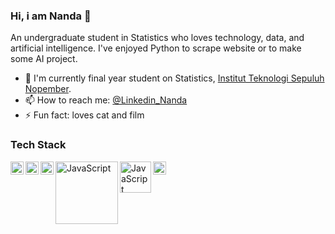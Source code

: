 ### Hi, i am Nanda 👋

An undergraduate student in Statistics who loves technology, data, and artificial intelligence. I've enjoyed Python to scrape website or to make some AI project.

- 🌱 I'm currently final year student on Statistics, <a href="https://www.its.ac.id/">Institut Teknologi Sepuluh Nopember</a>. 
- 📫 How to reach me: <a href="https://www.linkedin.com/in/nanda-novenia-sh">@Linkedin_Nanda</a> 
- ⚡ Fun fact: loves cat and film

### Tech Stack
  <a href="https://www.python.org/"><img align="left" alt="JavaScript" title="Python" width="21px" src="https://seeklogo.com/images/P/python-logo-A32636CAA3-seeklogo.com.png" /></a>
  <a href="https://www.r-project.org/"><img align="left" alt="JavaScript" title="R" width="21px" src="https://upload.wikimedia.org/wikipedia/commons/thumb/1/1b/R_logo.svg/1024px-R_logo.svg.png" /></a>
   <a href="https://www.minitab.com/en-us/"><img align="left" alt="JavaScript" title="Minitab" width="21px" src="https://upload.wikimedia.org/wikipedia/commons/d/d2/Minitab_Logo.svg" /></a>
   <a href="https://www.elastic.co/elasticsearch/"><img align="left" alt="JavaScript" title="Elasticsearch" width="100px" src="https://upload.wikimedia.org/wikipedia/commons/f/f4/Elasticsearch_logo.svg" /></a>
   <a href="https://www.elastic.co/kibana/"><img align="left" alt="JavaScript" title="Kibana" width="50px" src="https://www.vectorlogo.zone/logos/elasticco_kibana/elasticco_kibana-ar21.svg" /></a>
  <a href="https://www.ibm.com/products/spss-statistics"><img align="left" alt="JavaScript" title="SPSS" width="21px" src="https://img2.pngdownload.id/20180403/ucw/kisspng-spss-modeler-ibm-data-analysis-statistics-ibm-5ac3eb63098ca4.6989108715227892190391.jpg" /></a>
   
  <br>
  <br>
